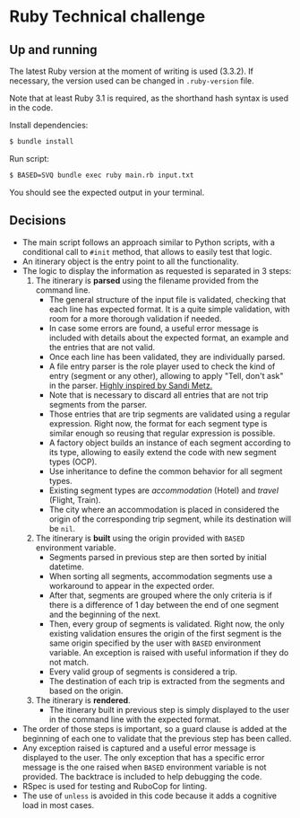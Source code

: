 # Ruby Technical challenge

## Up and running

The latest Ruby version at the moment of writing is used (3.3.2). If necessary, the version used can be changed in `.ruby-version` file.

Note that at least Ruby 3.1 is required, as the shorthand hash syntax is used in the code.

Install dependencies:

```bash
$ bundle install
```

Run script:

```bash
$ BASED=SVQ bundle exec ruby main.rb input.txt
```

You should see the expected output in your terminal.

## Decisions

* The main script follows an approach similar to Python scripts, with a conditional call to `#init` method, that allows to easily test that logic.
* An itinerary object is the entry point to all the functionality.
* The logic to display the information as requested is separated in 3 steps:
  1. The itinerary is **parsed** using the filename provided from the command line.
     - The general structure of the input file is validated, checking that each line has expected format. It is a quite simple validation, with room for a more thorough validation if needed.
     - In case some errors are found, a useful error message is included with details about the expected format, an example and the entries that are not valid.
     - Once each line has been validated, they are individually parsed.
     - A file entry parser is the role player used to check the kind of entry (segment or any other), allowing to apply "Tell, don't ask" in the parser. [Highly inspired by Sandi Metz.](https://www.youtube.com/watch?v=29MAL8pJImQ)
     - Note that is necessary to discard all entries that are not trip segments from the parser.
     - Those entries that are trip segments are validated using a regular expression. Right now, the format for each segment type is similar enough so reusing that regular expression is possible.
     - A factory object builds an instance of each segment according to its type, allowing to easily extend the code with new segment types (OCP).
     - Use inheritance to define the common behavior for all segment types.
     - Existing segment types are *accommodation* (Hotel) and *travel* (Flight, Train).
     - The city where an accommodation is placed in considered the origin of the corresponding trip segment, while its destination will be `nil`.
  2. The itinerary is **built** using the origin provided with `BASED` environment variable.
     - Segments parsed in previous step are then sorted by initial datetime.
     - When sorting all segments, accommodation segments use a workaround to appear in the expected order.
     - After that, segments are grouped where the only criteria is if there is a difference of 1 day between the end of one segment and the beginning of the next.
     - Then, every group of segments is validated. Right now, the only existing validation ensures the origin of the first segment is the same origin specified by the user with `BASED` environment variable. An exception is raised with useful information if they do not match.
     - Every valid group of segments is considered a trip.
     - The destination of each trip is extracted from the segments and based on the origin.
  3. The itinerary is **rendered**.
     - The itinerary built in previous step is simply displayed to the user in the command line with the expected format.
* The order of those steps is important, so a guard clause is added at the beginning of each one to validate that the previous step has been called.
* Any exception raised is captured and a useful error message is displayed to the user. The only exception that has a specific error message is the one raised when `BASED` environment variable is not provided. The backtrace is included to help debugging the code.
* RSpec is used for testing and RuboCop for linting.
* The use of `unless` is avoided in this code because it adds a cognitive load in most cases.
